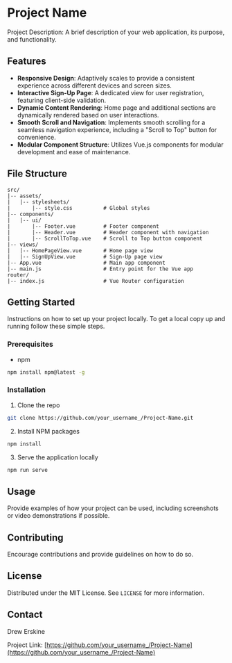 
# Project Name

Project Description: A brief description of your web application, its purpose, and functionality.

## Features

- **Responsive Design**: Adaptively scales to provide a consistent experience across different devices and screen sizes.
- **Interactive Sign-Up Page**: A dedicated view for user registration, featuring client-side validation.
- **Dynamic Content Rendering**: Home page and additional sections are dynamically rendered based on user interactions.
- **Smooth Scroll and Navigation**: Implements smooth scrolling for a seamless navigation experience, including a "Scroll to Top" button for convenience.
- **Modular Component Structure**: Utilizes Vue.js components for modular development and ease of maintenance.

## File Structure

```
src/
|-- assets/
|   |-- stylesheets/
|       |-- style.css          # Global styles
|-- components/
|   |-- ui/
|       |-- Footer.vue         # Footer component
|       |-- Header.vue         # Header component with navigation
|       |-- ScrollToTop.vue    # Scroll to Top button component
|-- views/
|   |-- HomePageView.vue       # Home page view
|   |-- SignUpView.vue         # Sign-Up page view
|-- App.vue                    # Main app component
|-- main.js                    # Entry point for the Vue app
router/
|-- index.js                   # Vue Router configuration
```

## Getting Started

Instructions on how to set up your project locally.
To get a local copy up and running follow these simple steps.

### Prerequisites

- npm
```sh
npm install npm@latest -g
```

### Installation

1. Clone the repo
```sh
git clone https://github.com/your_username_/Project-Name.git
```
2. Install NPM packages
```sh
npm install
```
3. Serve the application locally
```sh
npm run serve
```

## Usage

Provide examples of how your project can be used, including screenshots or video demonstrations if possible.

## Contributing

Encourage contributions and provide guidelines on how to do so.

## License

Distributed under the MIT License. See `LICENSE` for more information.

## Contact

Drew Erskine

Project Link: [https://github.com/your_username_/Project-Name](https://github.com/your_username_/Project-Name)
